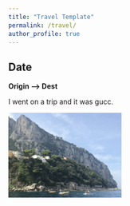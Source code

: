 ```yaml
---
title: "Travel Template"
permalink: /travel/
author_profile: true
---
```


## Date

**Origin --> Dest**

I went on a trip and it was gucc.

<img src="/images/capri-coastline.jpg" width="45%">

